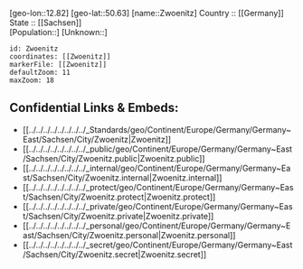 ﻿---
location: [50.63,12.82] 
mapzoom: [7,12] 
mapmarker: city 
type: City
tags:
- geo/City


SpocWebEntityId: 35866
isDeleted: false
confidential: public

---
[geo-lon::12.82] 
[geo-lat::50.63] 
[name::Zwoenitz] 
Country :: [[Germany]]  
State :: [[Sachsen]]  
[Population::] 
[Unknown::] 


```leaflet
id: Zwoenitz
coordinates: [[Zwoenitz]] 
markerFile: [[Zwoenitz]] 
defaultZoom: 11 
maxZoom: 18
```


## Confidential Links & Embeds: 
- [[../../../../../../../../_Standards/geo/Continent/Europe/Germany/Germany~East/Sachsen/City/Zwoenitz|Zwoenitz]] 
- [[../../../../../../../../_public/geo/Continent/Europe/Germany/Germany~East/Sachsen/City/Zwoenitz.public|Zwoenitz.public]] 
- [[../../../../../../../../_internal/geo/Continent/Europe/Germany/Germany~East/Sachsen/City/Zwoenitz.internal|Zwoenitz.internal]] 
- [[../../../../../../../../_protect/geo/Continent/Europe/Germany/Germany~East/Sachsen/City/Zwoenitz.protect|Zwoenitz.protect]] 
- [[../../../../../../../../_private/geo/Continent/Europe/Germany/Germany~East/Sachsen/City/Zwoenitz.private|Zwoenitz.private]] 
- [[../../../../../../../../_personal/geo/Continent/Europe/Germany/Germany~East/Sachsen/City/Zwoenitz.personal|Zwoenitz.personal]] 
- [[../../../../../../../../_secret/geo/Continent/Europe/Germany/Germany~East/Sachsen/City/Zwoenitz.secret|Zwoenitz.secret]] 
